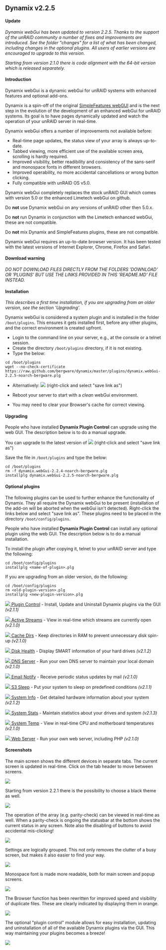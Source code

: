 ## Dynamix v2.2.5

#### Update

*Dynamix webGui has been updated to version 2.2.5. Thanks to the support of the unRAID community a number of fixes and improvements are introduced. See the folder "changes" for a list of what has been changed, including changes in the optional plugins. All users of earlier versions are encouraged to upgrade to this version.*

*Starting from version 2.1.0 there is code alignment with the 64-bit version which is released separately.*


#### Introduction

Dynamix webGui is a dynamic webGui for unRAID systems with enhanced features and optional add-ons.

Dynamix is a spin-off of the original [SimpleFeatures webGUI](http://lime-technology.com/forum/index.php?topic=12698) and is the next step in the evolution of the development of an enhanced webGui for unRAID systems.
Its goal is to have pages dynamically updated and watch the operation of your unRAID server in real-time.

Dynamix webGui offers a number of improvements not available before:

- Real-time page updates, the status view of your array is always up-to-date.
- Tabbed viewing, more efficient use of the available screen area, scrolling is hardly required.
- Improved visibility, better readibility and consistency of the sans-serif and monospace fonts in different browsers.
- Improved operability, no more accidental cancellations or wrong button clicking.
- Fully compatible with unRAID OS v5.0.

Dynamix webGui completely replaces the stock unRAID GUI which comes with version 5.0 or the enhanced Limetech webGui on github.

Do **not** use Dynamix webGui on any versions of unRAID other then 5.0.x.

Do **not** run Dynamix in conjunction with the Limetech enhanced webGui, these are not compatible.

Do **not** mix Dynamix and SimpleFeatures plugins, these are not compatible.

Dynamix webGui requires an up-to-date browser version. It has been tested with the latest versions of Internet Explorer, Chrome, Firefox and Safari.

#### Download warning

*DO NOT DOWNLOAD FILES DIRECTLY FROM THE FOLDERS 'DOWNLOAD' OR 'PLUGINS' BUT USE THE LINKS PROVIDED IN THIS 'README.MD' FILE INSTEAD.*

#### Installation

*This describes a first time installation, if you are upgrading from an older version, see the section 'Upgrading'.*

Dynamix webGui is considered a system plugin and is installed in the folder `/boot/plugins`.
This ensures it gets installed first, before any other plugins, and the correct environment is created upfront.

- Login to the command line on your server, e.g., at the console or a telnet session.
- Create the directory `/boot/plugins` directory, if it is not existing.
- Type the below:

```
cd /boot/plugins
wget --no-check-certificate https://raw.github.com/bergware/dynamix/master/plugins/dynamix.webGui-2.2.5-noarch-bergware.plg
```

- Alternatively: [![](/download/dynamix.webGui.png)](https://raw.github.com/bergware/dynamix/master/plugins/dynamix.webGui-2.2.5-noarch-bergware.plg) (right-click and select "save link as")

- Reboot your server to start with a *clean* webGui environment.
- You may need to clear your Browser's cache for correct viewing.

#### Upgrading

People who have installed **Dynamix Plugin Control** can upgrade using the web GUI. The description below is to do a manual upgrade.

You can upgrade to the latest version of [![](/download/dynamix.webGui.png)](https://raw.github.com/bergware/dynamix/master/plugins/dynamix.webGui-2.2.5-noarch-bergware.plg) (right-click and select "save link as")

Save the file in `/boot/plugins` and type the below:

```
cd /boot/plugins
rm -f dynamix.webGui-2.2.4-noarch-bergware.plg
installplg dynamix.webGui-2.2.5-noarch-bergware.plg
```

#### Optional plugins

The following plugins can be used to further enhance the functionality of Dynamix. They all require the Dynamix webGui to be present (installation of the add-on will be aborted when the webGui isn't detected). Right-click the links below and select "save link as". These plugins need to be placed in the directory `/boot/config/plugins`.

People who have installed **Dynamix Plugin Control** can install any optional plugin using the web GUI. The description below is to do a manual installation.

To install the plugin after copying it, telnet to your unRAID server and type the following:
```
cd /boot/config/plugins
installplg <name-of-plugin>.plg
```

If you are upgrading from an older version, do the following:
```
cd /boot/config/plugins
rm <old-plugin-version>.plg
installplg <new-plugin-version>.plg
```

[![](/download/dynamix.plugin.control.png) Plugin Control](https://raw.github.com/bergware/dynamix/master/plugins/dynamix.plugin.control-2.1.1-noarch-bergware.plg) - Install, Update and Uninstall Dynamix plugins via the GUI *(v2.1.1)*

[![](/download/dynamix.active.streams.png) Active Streams](https://raw.github.com/bergware/dynamix/master/plugins/dynamix.active.streams-2.1.0-noarch-bergware.plg) - View in real-time which streams are currently open *(v2.1.0)*

[![](/download/dynamix.cache.dirs.png) Cache Dirs](https://raw.github.com/bergware/dynamix/master/plugins/dynamix.cache.dirs-2.1.0-noarch-bergware.plg) - Keep directories in RAM to prevent unnecessary disk spin-up *(v2.1.0)*

[![](/download/dynamix.disk.health.png) Disk Health](https://raw.github.com/bergware/dynamix/master/plugins/dynamix.disk.health-2.1.2-noarch-bergware.plg) - Display SMART information of your hard drives *(v2.1.2)*

[![](/download/dynamix.dns.server.png) DNS Server](https://raw.github.com/bergware/dynamix/master/plugins/dynamix.dns.server-2.1.0-noarch-bergware.plg) - Run your own DNS server to maintain your local domain *(v2.1.0)*

[![](/download/dynamix.email.notify.png) Email Notify](https://raw.github.com/bergware/dynamix/master/plugins/dynamix.email.notify-2.1.0-noarch-bergware.plg) - Receive periodic status updates by mail *(v2.1.0)*

[![](/download/dynamix.s3.sleep.png) S3 Sleep](https://raw.github.com/bergware/dynamix/master/plugins/dynamix.s3.sleep-2.1.1-noarch-bergware.plg) - Put your system to sleep on predefined conditions *(v2.1.1)*

[![](/download/dynamix.system.info.png) System Info](https://raw.github.com/bergware/dynamix/master/plugins/dynamix.system.info-2.1.2-noarch-bergware.plg) - Get detailed hardware information about your system *(v2.1.2)*

[![](/download/dynamix.system.stats.png) System Stats](https://raw.github.com/bergware/dynamix/master/plugins/dynamix.system.stats-2.1.3-noarch-bergware.plg) - Maintain statistics about your drives and system *(v2.1.3)*

[![](/download/dynamix.system.temp.png) System Temp](https://raw.github.com/bergware/dynamix/master/plugins/dynamix.system.temp-2.1.0-noarch-bergware.plg) - View in real-time CPU and motherboard temperatures *(v2.1.0)*

[![](/download/dynamix.web.server.png) Web Server](https://raw.github.com/bergware/dynamix/master/plugins/dynamix.web.server-2.1.0-noarch-bergware.plg) - Run your own web server, including PHP *(v2.1.0)*


#### Screenshots

The main screen shows the different devices in separate tabs. The current screen is updated in real-time. Click on the tab header to move between screens.

![](/screenshots/main-page.png)

Starting from version 2.2.1 there is the possibility to choose a black theme as well.

![](/screenshots/main-black.png)

The operation of the array (e.g. parity-check) can be viewed in real-time as well. When a parity-check is ongoing the statusbar at the bottom shows the current status in any screen. Note also the disabling of buttons to avoid accidental mis-clicking!

![](/screenshots/main-paritycheck.png)

Settings are logically grouped. This not only removes the clutter of a busy screen, but makes it also easier to find your way.

![](/screenshots/settings.png)

Monospace font is made more readable, both for main screen and popup screens.

![](/screenshots/system-log.png)

The Browser function has been rewritten for improved speed and visibility of duplicate files. These are clearly indicated by displaying them in orange.

![](/screenshots/duplicates.png)

The optional "plugin control" module allows for easy installation, updating and uninstallation of all of the available Dynamix plugins via the GUI. This way maintaining your plugins becomes a breeze!

![](/screenshots/plugin-control.png)
